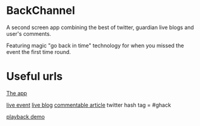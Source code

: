 BackChannel
===========

A second screen app combining the best of twitter, guardian live blogs and user's comments.

Featuring magic "go back in time" technology for when you missed the event the first time round.


Useful urls
===========

[The app](http://gnm41081:9080/admin/events)

[live event](http://gnm41081:9080/admin/events)
[live blog](https://flexible.gucode.gnl/admin/preview/ghack/live/demo)
[commentable article](http://www.gucode.co.uk/technology/2012/feb/03/hacking-hackney)
twitter hash tag = #ghack

[playback demo](http://gnm41081:9080/frontend/playback/hackday/presentation)

